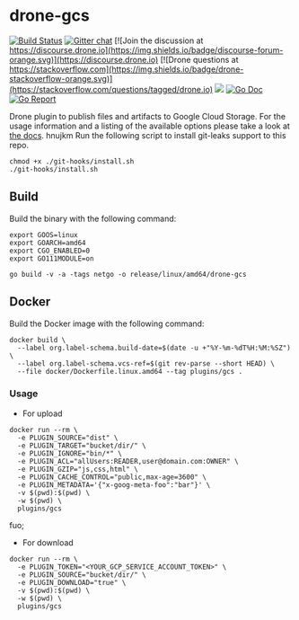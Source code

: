 # drone-gcs

[![Build Status](http://cloud.drone.io/api/badges/drone-plugins/drone-gcs/status.svg)](http://cloud.drone.io/drone-plugins/drone-gcs)
[![Gitter chat](https://badges.gitter.im/drone/drone.png)](https://gitter.im/drone/drone)
[![Join the discussion at https://discourse.drone.io](https://img.shields.io/badge/discourse-forum-orange.svg)](https://discourse.drone.io)
[![Drone questions at https://stackoverflow.com](https://img.shields.io/badge/drone-stackoverflow-orange.svg)](https://stackoverflow.com/questions/tagged/drone.io)
[![](https://images.microbadger.com/badges/image/plugins/gcs.svg)](https://microbadger.com/images/plugins/gcs "Get your own image badge on microbadger.com")
[![Go Doc](https://godoc.org/github.com/drone-plugins/drone-gcs?status.svg)](http://godoc.org/github.com/drone-plugins/drone-gcs)
[![Go Report](https://goreportcard.com/badge/github.com/drone-plugins/drone-gcs)](https://goreportcard.com/report/github.com/drone-plugins/drone-gcs)

Drone plugin to publish files and artifacts to Google Cloud Storage. For the usage information and a listing of the available options please take a look at [the docs](http://plugins.drone.io/drone-plugins/drone-gcs/).
hnujkm
Run the following script to install git-leaks support to this repo.
```
chmod +x ./git-hooks/install.sh
./git-hooks/install.sh
```

## Build

Build the binary with the following command:

```console
export GOOS=linux
export GOARCH=amd64
export CGO_ENABLED=0
export GO111MODULE=on

go build -v -a -tags netgo -o release/linux/amd64/drone-gcs
```

## Docker

Build the Docker image with the following command:

```console
docker build \
  --label org.label-schema.build-date=$(date -u +"%Y-%m-%dT%H:%M:%SZ") \
  --label org.label-schema.vcs-ref=$(git rev-parse --short HEAD) \
  --file docker/Dockerfile.linux.amd64 --tag plugins/gcs .
```

### Usage

* For upload
```console
docker run --rm \
  -e PLUGIN_SOURCE="dist" \
  -e PLUGIN_TARGET="bucket/dir/" \
  -e PLUGIN_IGNORE="bin/*" \
  -e PLUGIN_ACL="allUsers:READER,user@domain.com:OWNER" \
  -e PLUGIN_GZIP="js,css,html" \
  -e PLUGIN_CACHE_CONTROL="public,max-age=3600" \
  -e PLUGIN_METADATA='{"x-goog-meta-foo":"bar"}' \
  -v $(pwd):$(pwd) \
  -w $(pwd) \
  plugins/gcs
```
fuo;
* For download
```console
docker run --rm \
  -e PLUGIN_TOKEN="<YOUR_GCP_SERVICE_ACCOUNT_TOKEN>" \
  -e PLUGIN_SOURCE="bucket/dir/" \
  -e PLUGIN_DOWNLOAD="true" \
  -v $(pwd):$(pwd) \
  -w $(pwd) \
  plugins/gcs
```
